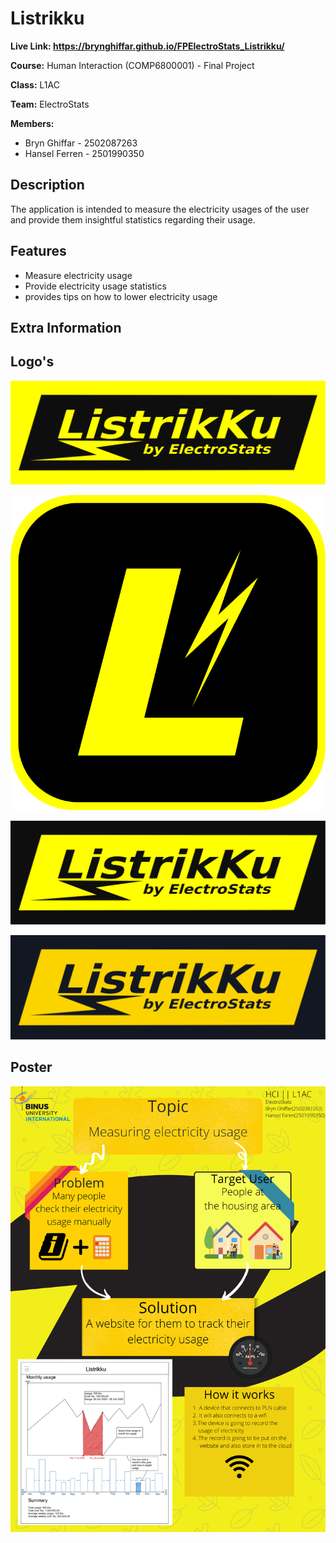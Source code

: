 # Listrikku

**Live Link: https://brynghiffar.github.io/FPElectroStats_Listrikku/**

**Course:** Human Interaction (COMP6800001) - Final Project

**Class:** L1AC

**Team:** ElectroStats

**Members:**

* Bryn Ghiffar - 2502087263
* Hansel Ferren - 2501990350

## Description

The application is intended to measure the electricity usages of the user and provide them insightful statistics regarding their usage.

## Features

* Measure electricity usage
* Provide electricity usage statistics
* provides tips on how to lower electricity usage

## Extra Information

## Logo's

![](./docs/images/comp_logo.svg)

![](./docs/images/app_logo.svg)

![](./docs/images/inv_comp_logo.svg)

![](./docs/images/inv_less_contrast_comp_logo.svg)

## Poster

![](./docs/images/poster.png)
